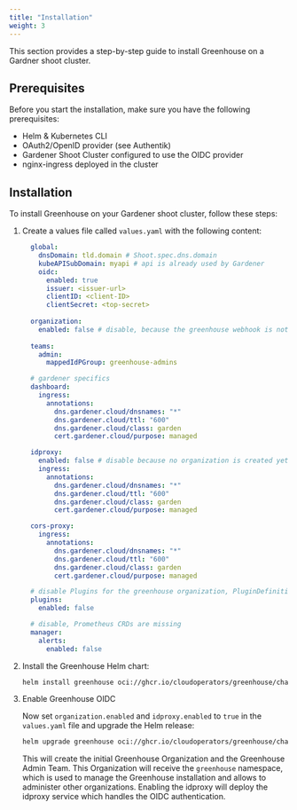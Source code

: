 ```yaml
---
title: "Installation"
weight: 3
---
```


This section provides a step-by-step guide to install Greenhouse on a Gardner shoot cluster.

## Prerequisites

Before you start the installation, make sure you have the following prerequisites:

- Helm & Kubernetes CLI
- OAuth2/OpenID provider (see Authentik)
- Gardener Shoot Cluster configured to use the OIDC provider
- nginx-ingress deployed in the cluster

## Installation

To install Greenhouse on your Gardener shoot cluster, follow these steps:

1. Create a values file called `values.yaml` with the following content:

    ```yaml
      global:
        dnsDomain: tld.domain # Shoot.spec.dns.domain
        kubeAPISubDomain: myapi # api is already used by Gardener
        oidc:
          enabled: true
          issuer: <issuer-url>
          clientID: <client-ID>
          clientSecret: <top-secret>
      
      organization:
        enabled: false # disable, because the greenhouse webhook is not running yet
      
      teams:
        admin:
          mappedIdPGroup: greenhouse-admins

      # gardener specifics
      dashboard:
        ingress:
          annotations:
            dns.gardener.cloud/dnsnames: "*"
            dns.gardener.cloud/ttl: "600"
            dns.gardener.cloud/class: garden
            cert.gardener.cloud/purpose: managed

      idproxy:
        enabled: false # disable because no organization is created yet
        ingress:
          annotations:
            dns.gardener.cloud/dnsnames: "*"
            dns.gardener.cloud/ttl: "600"
            dns.gardener.cloud/class: garden
            cert.gardener.cloud/purpose: managed

      cors-proxy:
        ingress:
          annotations:
            dns.gardener.cloud/dnsnames: "*"
            dns.gardener.cloud/ttl: "600"
            dns.gardener.cloud/class: garden
            cert.gardener.cloud/purpose: managed

      # disable Plugins for the greenhouse organization, PluginDefinitions are missing
      plugins:
        enabled: false

      # disable, Prometheus CRDs are missing
      manager:
        alerts:
          enabled: false
    ```

2. Install the Greenhouse Helm chart:

    ```bash
    helm install greenhouse oci://ghcr.io/cloudoperators/greenhouse/charts/greenhouse --version <greenhouse-release-version> -f values.yaml
    ```

3. Enable Greenhouse OIDC

    Now set `organization.enabled` and `idproxy.enabled` to `true` in the `values.yaml` file and upgrade the Helm release:

    ```bash
    helm upgrade greenhouse oci://ghcr.io/cloudoperators/greenhouse/charts/greenhouse --version <greenhouse-release-version> -f values.yaml
    ```

    This will create the initial Greenhouse Organization and the Greenhouse Admin Team. This Organization will receive the `greenhouse` namespace, which is used to manage the Greenhouse installation and allows to administer other organizations.
    Enabling the idproxy will deploy the idproxy service which handles the OIDC authentication.
